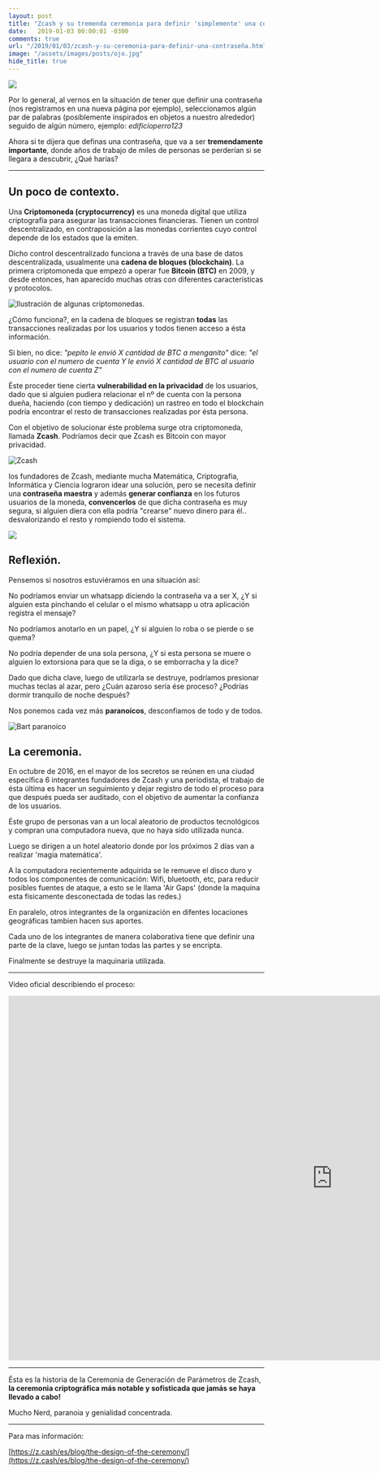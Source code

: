 ```yaml
---
layout: post
title: "Zcash y su tremenda ceremonia para definir 'simplemente' una contraseña."
date:   2019-01-03 00:00:01 -0300
comments: true
url: "/2019/01/03/zcash-y-su-ceremonia-para-definir-una-contraseña.html"
image: "/assets/images/posts/ojo.jpg"
hide_title: true
---
```


![]({{page.image}})

Por lo general, al vernos en la situación de tener que definir una contraseña (nos registramos en una nueva página por ejemplo), seleccionamos algún par de palabras (posiblemente inspirados en objetos a nuestro alrededor) seguido de algún número, ejemplo: *edificioperro123*

Ahora si te dijera que definas una contraseña, que va a ser **tremendamente importante**, donde años de trabajo de miles de personas se perderían si se llegara a descubrir, ¿Qué harías?

---

## Un poco de contexto.

Una **Criptomoneda (cryptocurrency)** es una moneda digital que utiliza criptografía para asegurar las transacciones financieras. Tienen un control descentralizado, en contraposición a las monedas corrientes cuyo control depende de los estados que la emiten.

Dicho control descentralizado funciona a través de una base de datos descentralizada, usualmente una **cadena de bloques (blockchain)**. La primera criptomoneda que empezó a operar fue **Bitcoin (BTC)** en 2009​, y desde entonces, han aparecido muchas otras con diferentes características y protocolos.

![Ilustración de algunas criptomonedas.](https://tecnobits.xyz/wp-content/uploads/2018/04/Las-mejores-criptomonedas-para-invertir-en-2018-tecnobits.jpg)

¿Cómo funciona?, en la cadena de bloques se registran **todas** las transacciones realizadas por los usuarios y todos tienen acceso a ésta información.

Si bien, no dice: *"pepito le envió X cantidad de BTC a menganito"* dice: *"el usuario con el numero de cuenta Y le envió X cantidad de BTC al usuario con el numero de cuenta Z"*

Éste proceder tiene cierta **vulnerabilidad en la privacidad** de los usuarios, dado que si alguien pudiera relacionar el nº de cuenta con la persona dueña, haciendo (con tiempo y dedicación) un rastreo en todo el blockchain podría encontrar el resto de transacciones realizadas por ésta persona.

Con el objetivo de solucionar éste problema surge otra criptomoneda, llamada **Zcash**. Podríamos decir que Zcash es Bitcoin con mayor privacidad.

![Zcash](https://mundotokens.com/wp-content/uploads/2018/01/zcash-criptomoneda.png)

los fundadores de Zcash, mediante mucha Matemática, Criptografia, Informática y Ciencia lograron idear una solución, pero se necesita definir una **contraseña maestra** y además **generar confianza** en los futuros usuarios de la moneda, **convencerlos** de que dicha contraseña es muy segura, si alguien diera con ella podría "crearse" nuevo dinero para él.. desvalorizando el resto y rompiendo todo el sistema.

![](https://cadenaser00.epimg.net/ser/imagenes/2015/02/10/ciencia/1423559364_488220_1423564899_noticia_normal.jpg)

## Reflexión.

Pensemos si nosotros estuviéramos en una situación así:

No podríamos enviar un whatsapp diciendo la contraseña va a ser X, ¿Y si alguien esta pinchando el celular o el mismo whatsapp u otra aplicación registra el mensaje?

No podríamos anotarlo en un papel, ¿Y si alguien lo roba o se pierde o se quema?

No podría depender de una sola persona, ¿Y si esta persona se muere o alguien lo extorsiona para que se la diga, o se emborracha y la dice?

Dado que dicha clave, luego de utilizarla se destruye, podríamos presionar muchas teclas al azar, pero ¿Cuán azaroso sería ése proceso? ¿Podrías dormir tranquilo de noche después?

Nos ponemos cada vez más **paranoicos**, desconfiamos de todo y de todos.

![Bart paranoico]({{"/assets/images/elements_in_posts/bart_paranoico.jpg"}})

## La ceremonia.

En octubre de 2016, en el mayor de los secretos se reúnen en una ciudad específica 6 integrantes fundadores de Zcash y una periodista, el trabajo de ésta última es hacer un seguimiento y dejar registro de todo el proceso para que después pueda ser auditado, con el objetivo de aumentar la confianza de los usuarios.

Éste grupo de personas van a un local aleatorio de productos tecnológicos y compran una computadora nueva, que no haya sido utilizada nunca.

Luego se dirigen a un hotel aleatorio donde por los próximos 2 días van a realizar 'magia matemática'.

A la computadora recientemente adquirida se le remueve el disco duro y todos los componentes de comunicación: Wifi, bluetooth, etc, para reducir posibles fuentes de ataque, a esto se le llama 'Air Gaps' (donde la maquina esta fisicamente desconectada de todas las redes.)

En paralelo, otros integrantes de la organización en difentes locaciones geográficas tambien hacen sus aportes.

Cada uno de los integrantes de manera colaborativa tiene que definir una parte de la clave, luego se juntan todas las partes y se encripta.

Finalmente se destruye la maquinaria utilizada.

---

Video oficial describiendo el proceso:

<iframe width="1275" height="717" src="https://www.youtube.com/embed/D6dY-3x3teM" frameborder="0" allow="accelerometer; autoplay; encrypted-media; gyroscope; picture-in-picture" allowfullscreen></iframe>

---

Ésta es la historia de la Ceremonia de Generación de Parámetros de Zcash, **la ceremonia criptográfica más notable y sofisticada que jamás se haya llevado a cabo!**

Mucho Nerd, paranoia y genialidad concentrada.

---

Para mas información:

[https://z.cash/es/blog/the-design-of-the-ceremony/](https://z.cash/es/blog/the-design-of-the-ceremony/)
